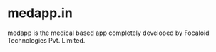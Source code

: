 # medapp.in
medapp is the medical based app completely developed by Focaloid Technologies Pvt. Limited. 
